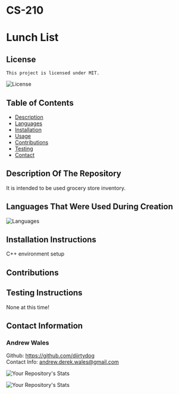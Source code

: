 # CS-210

# Lunch List
  ## License
    This project is licensed under MIT.
  ![License](https://img.shields.io/badge/License-MIT-blue.svg)

  ## Table of Contents
  - [Description](#description-of-the-repository)
  - [Languages](#languages-that-were-used-during-creation)
  - [Installation](#installation-instructions)
  - [Usage](#usage-information)
  - [Contributions](#contributions)
  - [Testing](#testing-instructions)
  - [Contact](#contact-information)

  ## Description Of The Repository
  It is intended to be used grocery store inventory.
  ## Languages That Were Used During Creation
  ![Languages](https://img.shields.io/badge/C%2B%2B-Guru-blue)
 
  ## Installation Instructions
  C++ environment setup

  ## Contributions
  
  ## Testing Instructions
  None at this time!
  ## Contact Information
  ### Andrew Wales   
  Github: https://github.com/diirtydog   
  Contact Info: andrew.derek.wales@gmail.com


  ![Your Repository's Stats](https://github-readme-stats.vercel.app/api/top-langs/?username=diirtydog&theme=blue-green)


  ![Your Repository's Stats](https://github-readme-stats.vercel.app/api?username=diirtydog&show_icons=true)


